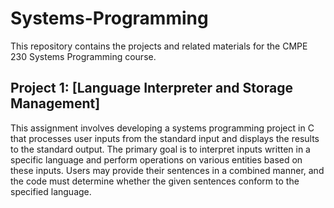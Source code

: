 # Systems-Programming
This repository contains the projects and related materials for the CMPE 230 Systems Programming course.

## **Project 1: [Language Interpreter and Storage Management]**
This assignment involves developing a systems programming project in C that processes user inputs from the standard input and displays the results to the standard output. The primary goal is to interpret inputs written in a specific language and perform operations on various entities based on these inputs. Users may provide their sentences in a combined manner, and the code must determine whether the given sentences conform to the specified language.
